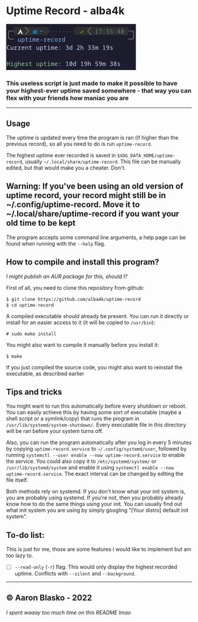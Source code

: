 # Uptime Record - alba4k

![uptime-record](images/screenshot.png)

### This useless script is just made to make it possible to have your highest-ever uptime saved somewhere - that way you can flex with your friends how maniac you are

---

## Usage

The uptime is updated every time the program is ran (if higher than the previous record), so all you need to do is run `uptime-record`.

The highest uptime ever recorded is saved in `$XDG_DATA_HOME/uptime-record`, usually `~/.local/share/uptime-record`. This file can be manually edited, but that would make you a cheater. Don't.

## **Warning**: If you've been using an old version of uptime record, your record might still be in ~/.config/uptime-record. Move it to ~/.local/share/uptime-record if you want your old time to be kept

The program accepts some command line arguments, a help page can be found when running with the `--help` flag. 

## How to compile and install this program?

_I might publish an AUR package for this, should I?_

First of all, you need to clone this repository from github:

```shell
$ git clone https://github.com/alba4k/uptime-record
$ cd uptime-record
```

A compiled executable should already be present. You can run it directly or install for an easier access to it (it will be copied to `/usr/bin`):

```shell
# sudo make install
```

You might also want to compile it manually before you install it:

```shell
$ make
```

If you just compiled the source code, you might also want to reinstall the executable, as described earlier

## Tips and tricks

You might want to run this automatically before every shutdown or reboot. You can easily achieve this by having some sort of executable (maybe a shell script or a symlink/copy) that runs the program in `/usr/lib/systemd/system-shutdown/`. Every executable file in this directory will be ran before your system turns off.

Also, you can run the program automatically after you log in every 5 minutes by copying `uptime-record.service` to `~/.config/systemd/user`, followed by running `systemctl --user enable --now uptime-record.service` to enable the service.
You could also copy it to `/etc/systemd/system/` or `/usr/lib/systemd/system` and enable it using `systemctl enable --now uptime-record.service`.
The exact interval can be changed by editing the file itself.

Both methods rely on systemd. If you don't know what your init system is, you are probably using systemd. If you're not, then you probably already know how to do the same things using your init. You can usually find out what init system you are using by simply googling "[Your distro] default init system".

## To-do list:
This is just for me, those are some features I would like to implement but am too lazy to.

- [ ] `--read-only` (`-r`) flag. This would only display the highest recorded uptime. Conflicts with `--silent` and `--background`.

---

## © Aaron Blasko - 2022
###### I spent waaay too much time on this README lmao
